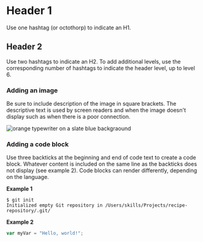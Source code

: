 # Header 1

Use one hashtag (or octothorp) to indicate an H1.

## Header 2 

Use two hashtags to indicate an H2. To add additional levels, use the corresponding number of hashtags to indicate the header level, up to level 6.

### Adding an image

Be sure to include description of the image in square brackets. The descriptive text is used by screen readers and when the image doesn't display such as when there is a poor connection.

![orange typewriter on a slate blue backgraound](https://avatars.githubusercontent.com/u/161896979?v=4)

### Adding a code block

Use three backticks at the beginning and end of code text to create a code block. Whatever content is included on the same line as the backticks does not display (see example 2). Code blocks can render differently, depending on the language.

**Example 1**
```
$ git init
Initialized empty Git repository in /Users/skills/Projects/recipe-repository/.git/
```

**Example 2**
``` javascript
var myVar = "Hello, world!";
```
